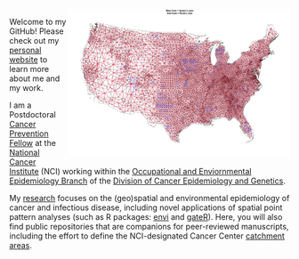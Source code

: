 <img align = "right" src = "static/img/US_Neighbors.png" width = "400">

Welcome to my GitHub! Please check out my [personal website](https://idblr.rbind.io/) to learn more about me and my work.

I am a Postdoctoral [Cancer Prevention Fellow](https://cpfp.cancer.gov/) at the [National Cancer Institute](https://www.cancer.gov/) (NCI) working within the [Occupational and Enviornmental Epidemiology Branch](https://dceg.cancer.gov/about/organization/programs-ebp/oeeb) of the [Division of Cancer Epidemiology and Genetics](https://dceg.cancer.gov/).

My [research](https://www.ncbi.nlm.nih.gov/myncbi/ian.buller.1/bibliography/public/) focuses on the (geo)spatial and environmental epidemiology of cancer and infectious disease, including novel applications of spatial point pattern analyses (such as R packages: [envi](https://github.com/Waller-SUSAN/envi) and [gateR](https://github.com/Waller-SUSAN/gateR)). Here, you will also find public repositories that are companions for peer-reviewed manuscripts, including the effort to define the NCI-designated Cancer Center [catchment areas](https://github.com/idblr/NCI_Cancer_Center_Catchment_Areas). 
